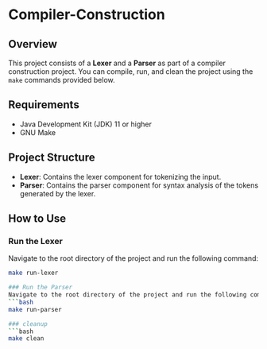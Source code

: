 # Compiler-Construction

## Overview
This project consists of a **Lexer** and a **Parser** as part of a compiler construction project. You can compile, run, and clean the project using the `make` commands provided below.

## Requirements
- Java Development Kit (JDK) 11 or higher
- GNU Make

## Project Structure
- **Lexer**: Contains the lexer component for tokenizing the input.
- **Parser**: Contains the parser component for syntax analysis of the tokens generated by the lexer.

## How to Use

### Run the Lexer
Navigate to the root directory of the project and run the following command:
```bash
make run-lexer

### Run the Parser
Navigate to the root directory of the project and run the following command:
```bash
make run-parser

### cleanup 
```bash
make clean
